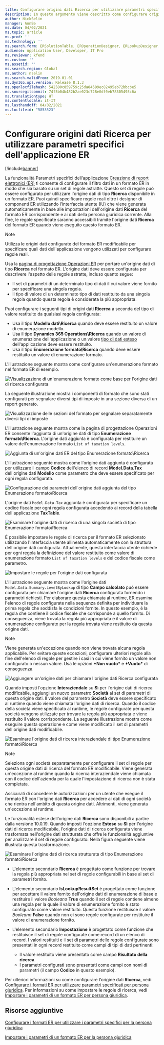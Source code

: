 ```yaml
---
title: Configurare origini dati Ricerca per utilizzare parametri specifici dell'applicazione ER
description: In questo argomento viene descritto come configurare origini dati Ricerca nei formati di Creazione di report elettronici (ER) per utilizzare parametri specifici dell'applicazione ER.
author: NickSelin
manager: AnnBe
ms.date: 04/02/2021
ms.topic: article
ms.prod: ''
ms.technology: ''
ms.search.form: ERSolutionTable, EROperationDesigner, ERLookupDesigner, ERComponentLookupStructureEditing
audience: Application User, Developer, IT Pro
ms.reviewer: kfend
ms.custom: ''
ms.assetid: ''
ms.search.region: Global
ms.author: nselin
ms.search.validFrom: 2019-01-01
ms.dyn365.ops.version: Release 8.1.3
ms.openlocfilehash: 542580c859759c25da84589ec82495eb72bbcbe5
ms.sourcegitcommit: 74f5b04b482b2ae023c728e0df0eb78305493c6a
ms.translationtype: HT
ms.contentlocale: it-IT
ms.lasthandoff: 04/02/2021
ms.locfileid: "5853523"
---
```

# <a name="configure-lookup-data-sources-to-use-er-application-specific-parameters"></a>Configurare origini dati Ricerca per utilizzare parametri specifici dell'applicazione ER 

[!include[banner](../includes/banner.md)]

La funzionalità Parametri specifici dell'applicazione [Creazione di report elettronici (ER)](general-electronic-reporting.md) ti consente di configurare il filtro dati in un formato ER in modo che sia basato su un set di regole astratte. Questo set di regole può essere configurato per utilizzare l'origine dati di tipo **Ricerca** disponibile in un formato ER. Puoi quindi specificare regole reali oltre i designer di componenti ER utilizzando l'interfaccia utente (IU) che viene generata automaticamente in base alle impostazioni dell'origine dati **Ricerca** del formato ER corrispondente e ai dati della persona giuridica corrente. Alla fine, le regole specificate saranno accessibili tramite l'origine dati **Ricerca** del formato ER quando viene eseguito questo formato ER.

> [!NOTE]
> Utilizza le origini dati configurate del formato ER modificabile per specificare quali dati dell'applicazione vengono utilizzati per configurare regole reali.

Usa la [pagina di progettazione Operazioni ER](general-electronic-reporting.md#building-a-format-that-uses-a-data-model-as-a-base) per portare un'origine dati di tipo **Ricerca** nel formato ER. L'origine dati deve essere configurata per descrivere l'aspetto delle regole astratte, incluso quanto segue:

   - Il set di parametri di un determinato tipo di dati il cui valore viene fornito per specificare una singola regola.
   - Il tipo di valore di un determinato tipo di dati restituito da una singola regola quando questa regola è considerata la più appropriata.

Puoi configurare i seguenti tipi di origini dati **Ricerca** a seconda del tipo di valore restituito da qualsiasi regola configurata:

   - Usa il tipo **Modello dati\Ricerca** quando deve essere restituito un valore di enumerazione modello.
   - Usa il tipo **Dynamics 365 Operations\Ricerca** quando un valore di enumerazione dell'applicazione o un valore [tipo di dati esteso](../extensibility/extensible-edts.md) dell'applicazione deve essere restituito.
   - Usa il tipo **Enumerazione formato\Ricerca** quando deve essere restituito un valore di enumerazione formato.

L'illustrazione seguente mostra come configurare un'enumerazione formato nel formato ER di esempio.

   ![Visualizzazione di un'enumerazione formato come base per l'origine dati di ricerca configurata](./media/er-lookup-data-sources-img1.gif)

La seguente illustrazione mostra i componenti di formato che sono stati configurati per segnalare diversi tipi di imposte in una sezione diversa di un report generato.

   ![Visualizzazione delle sezioni del formato per segnalare separatamente diversi tipi di imposte](./media/er-lookup-data-sources-img2.png)

L'illustrazione seguente mostra come la pagina di progettazione Operazioni ER consente l'aggiunta di un'origine dati di tipo **Enumerazione formato\Ricerca**.  L'origine dati aggiunta è configurata per restituire un valore dell'enumerazione formato `List of taxation levels`.

   ![Aggiunta di un'origine dati ER del tipo Enumerazione formato\Ricerca](./media/er-lookup-data-sources-img3.gif)

L'illustrazione seguente mostra come l'origine dati aggiunta è configurata per utilizzare il campo **Codice** dell'elenco di record **Model.Data.Tax** dell'origine dati **Modello** come parametro che deve essere specificato per ogni regola configurata.

![Configurazione dei parametri dell'origine dati aggiunta del tipo Enumerazione formato\Ricerca](./media/er-lookup-data-sources-img4.gif)

L'origine dati `Model.Data.Tax` aggiunta è configurata per specificare un codice fiscale per ogni regola configurata accedendo ai record della tabella dell'applicazione **TaxTable**.

   ![Esaminare l'origine dati di ricerca di una singola società di tipo Enumerazione formato\Ricerca](./media/er-lookup-data-sources-img5.gif)

È possibile impostare le regole di ricerca per il formato ER selezionato utilizzando l'interfaccia utente allineata automaticamente con la struttura dell'origine dati configurata. Attualmente, questa interfaccia utente richiede per ogni regola la definizione del valore restituito come valore di enumerazione formato `List of taxation levels` e del codice fiscale come parametro.

   ![Impostare le regole per l'origine dati configurata](./media/er-lookup-data-sources-img6.gif)

L'illustrazione seguente mostra come l'origine dati `Model.Data.Summary.LevelByLookup` di tipo **Campo calcolato** può essere configurata per chiamare l'origine dati **Ricerca** configurata fornendo i parametri richiesti. Per elaborare questa chiamata al runtime, ER esamina l'elenco di regole configurate nella sequenza definita per individuare la prima regola che soddisfa le condizioni fornite. In questo esempio, è la regola che contiene il codice fiscale che corrisponde a quello fornito. Di conseguenza, viene trovata la regola più appropriata e il valore di enumerazione configurato per la regola trovata viene restituito da questa origine dati.

> [!NOTE]
> Viene generata un'eccezione quando non viene trovata alcuna regola applicabile. Per evitare queste eccezioni, configurare ulteriori regole alla fine dell'elenco di regole per gestire i casi in cui viene fornito un valore non configurato o nessun valore. Usa le opzioni **\*Non vuoto\*** e **\*Vuoto\*** di conseguenza.  
>
> ![Aggiungere un'origine dati per chiamare l'origine dati Ricerca configurata](./media/er-lookup-data-sources-img7.png)

Quando imposti l'opzione **Interaziendale** su **Sì** per l'origine dati di ricerca modificabile, aggiungi un nuovo parametro **Società** al set di parametri di questa origine dati. Il valore del parametro **Società** deve essere specificato al runtime quando viene chiamata l'origine dati di ricerca. Quando il codice della società viene specificato al runtime, le regole configurate per questa società vengono utilizzate per trovare la regola più appropriata e viene restituito il valore corrispondente. La seguente illustrazione mostra come eseguire questa operazione e come viene modificato il set di parametri dell'origine dati modificabile.

   ![Esaminare l'origine dati di ricerca interaziendale di tipo Enumerazione formato\Ricerca](./media/er-lookup-data-sources-img8.gif)

> [!NOTE]
> Seleziona ogni società separatamente per configurare il set di regole per questa origine dati di ricerca del formato ER modificabile. Viene generata un'eccezione al runtime quando la ricerca interaziendale viene chiamata con il codice dell'azienda per la quale l'impostazione di ricerca non è stata completata.
>
> Assicurati di concedere le autorizzazioni per un utente che esegue il formato ER con l'origine dati **Ricerca** per accedere ai dati di ogni società che rientra nell'ambito di questa origine dati. Altrimenti, viene generata un'eccezione al runtime.

Le funzionalità estese dell'origine dati **Ricerca** sono disponibili a partire dalla versione 10.0.19. Quando imposti l'opzione **Esteso** su **Sì** per l'origine dati di ricerca modificabile, l'origine dati di ricerca configurata viene trasformata nell'origine dati strutturata che offre le funzionalità aggiuntive per analizzare il set di regole configurato. Nella figura seguente viene illustrata questa trasformazione.

   ![Esaminare l'origine dati di ricerca strutturata di tipo Enumerazione formato\Ricerca](./media/er-lookup-data-sources-img9.gif)

- L'elemento secondario **Ricerca** è progettato come funzione per trovare la regola più appropriata nel set di regole configurabili in base al set di parametri fornito.
- L'elemento secondario **IsLookupResultSet** è progettato come funzione per accettare il valore fornito dell'origine dati di enumerazione di base e restituire il valore *Booleano* **True** quando il set di regole contiene almeno una regola per la quale il valore di enumerazione fornito è stato configurato come valore restituito. Questa funzione restituisce il valore *Booleano* **False** quando non ci sono regole configurate per restituire il valore di enumerazione fornito.
- L'elemento secondario **Impostazione** è progettato come funzione che restituisce il set di regole configurate come record di un elenco di record. I valori restituiti e il set di parametri delle regole configurate sono presentati in ogni record restituito come campi di tipi di dati pertinenti:

    - Il valore restituito viene presentato come campo **Risultato della ricerca**.
    - I parametri configurati sono presentati come campi con nomi di parametri (il campo **Codice** in questo esempio).

Per ulteriori informazioni su come configurare l'origine dati **Ricerca**, vedi [Configurare i formati ER per utilizzare parametri specificati per persona giuridica](er-app-specific-parameters-configure-format.md). Per informazioni su come impostare le regole di ricerca, vedi [Impostare i parametri di un formato ER per persona giuridica](er-app-specific-parameters-set-up.md).

## <a name="additional-resources"></a>Risorse aggiuntive

[Configurare i formati ER per utilizzare i parametri specifici per la persona giuridica](er-app-specific-parameters-configure-format.md)

[Impostare i parametri di un formato ER per la persona giuridica](er-app-specific-parameters-set-up.md)
